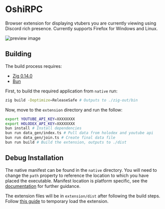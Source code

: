 # OshiRPC

Browser extension for displaying vtubers you are currently viewing using Discord rich presence.
Currently supports Firefox for Windows and Linux.

![preview image](https://github.com/user-attachments/assets/b85fd96a-27e1-492d-9247-a65c8f427f08)


## Building

The build process requires:
- [Zig 0.14.0](https://ziglang.org/download/)
- [Bun](https://bun.sh/)

First, to build the required application from `native` run:
```sh
zig build -Doptimize=ReleaseSafe # Outputs to ./zig-out/bin
```

Now, move to the `extension` directory and run the follow:
```sh
export YOUTUBE_API_KEY=XXXXXXXX
export HOLODEX_API_KEY=XXXXXXXX
bun install # Install dependencies
bun run data_gen/index.ts # Pull data from holodex and youtube api
bun run data_gen/join.ts # Create final data file
bun run build # Build the extension, outputs to ./dist
```

## Debug Installation
The native manifest can be found in the `native` directory. You will need to change the `path` property to reference the location
to which you have placed the executable. Manifest location is platform specific, see the
[documentation](https://developer.mozilla.org/en-US/docs/Mozilla/Add-ons/WebExtensions/Native_manifests) for further guidance. 

The extension files will be in `extension/dist` after following the build steps. Follow [this guide](https://extensionworkshop.com/documentation/develop/temporary-installation-in-firefox/) to temporary load the extension.
